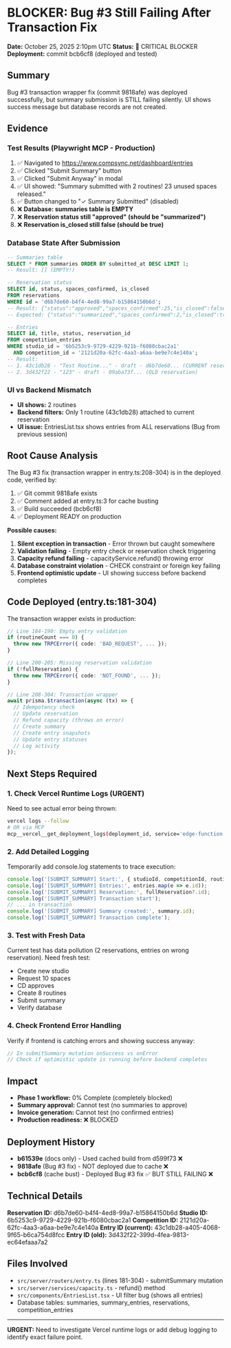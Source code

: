 # BLOCKER: Bug #3 Still Failing After Transaction Fix

**Date:** October 25, 2025 2:10pm UTC
**Status:** 🔴 CRITICAL BLOCKER
**Deployment:** commit bcb6cf8 (deployed and tested)

## Summary

Bug #3 transaction wrapper fix (commit 9818afe) was deployed successfully, but summary submission is STILL failing silently. UI shows success message but database records are not created.

## Evidence

### Test Results (Playwright MCP - Production)
1. ✅ Navigated to https://www.compsync.net/dashboard/entries
2. ✅ Clicked "Submit Summary" button
3. ✅ Clicked "Submit Anyway" in modal
4. ✅ UI showed: "Summary submitted with 2 routines! 23 unused spaces released."
5. ✅ Button changed to "✓ Summary Submitted" (disabled)
6. ❌ **Database: summaries table is EMPTY**
7. ❌ **Reservation status still "approved" (should be "summarized")**
8. ❌ **Reservation is_closed still false (should be true)**

### Database State After Submission
```sql
-- Summaries table
SELECT * FROM summaries ORDER BY submitted_at DESC LIMIT 1;
-- Result: [] (EMPTY!)

-- Reservation status
SELECT id, status, spaces_confirmed, is_closed
FROM reservations
WHERE id = 'd6b7de60-b4f4-4ed8-99a7-b15864150b6d';
-- Result: {"status":"approved","spaces_confirmed":25,"is_closed":false}
-- Expected: {"status":"summarized","spaces_confirmed":2,"is_closed":true}

-- Entries
SELECT id, title, status, reservation_id
FROM competition_entries
WHERE studio_id = '6b5253c9-9729-4229-921b-f6080cbac2a1'
  AND competition_id = '2121d20a-62fc-4aa3-a6aa-be9e7c4e140a';
-- Result:
-- 1. 43c1db28 - "Test Routine..." - draft - d6b7de60... (CURRENT reservation)
-- 2. 3d432f22 - "123" - draft - 09aba73f... (OLD reservation)
```

### UI vs Backend Mismatch
- **UI shows:** 2 routines
- **Backend filters:** Only 1 routine (43c1db28) attached to current reservation
- **UI issue:** EntriesList.tsx shows entries from ALL reservations (Bug from previous session)

## Root Cause Analysis

The Bug #3 fix (transaction wrapper in entry.ts:208-304) is in the deployed code, verified by:
1. ✅ Git commit 9818afe exists
2. ✅ Comment added at entry.ts:3 for cache busting
3. ✅ Build succeeded (bcb6cf8)
4. ✅ Deployment READY on production

**Possible causes:**
1. **Silent exception in transaction** - Error thrown but caught somewhere
2. **Validation failing** - Empty entry check or reservation check triggering
3. **Capacity refund failing** - capacityService.refund() throwing error
4. **Database constraint violation** - CHECK constraint or foreign key failing
5. **Frontend optimistic update** - UI showing success before backend completes

## Code Deployed (entry.ts:181-304)

The transaction wrapper exists in production:
```typescript
// Line 184-190: Empty entry validation
if (routineCount === 0) {
  throw new TRPCError({ code: 'BAD_REQUEST', ... });
}

// Line 200-205: Missing reservation validation
if (!fullReservation) {
  throw new TRPCError({ code: 'NOT_FOUND', ... });
}

// Line 208-304: Transaction wrapper
await prisma.$transaction(async (tx) => {
  // Idempotency check
  // Update reservation
  // Refund capacity (throws on error)
  // Create summary
  // Create entry snapshots
  // Update entry statuses
  // Log activity
});
```

## Next Steps Required

### 1. Check Vercel Runtime Logs (URGENT)
Need to see actual error being thrown:
```bash
vercel logs --follow
# OR via MCP
mcp__vercel__get_deployment_logs(deployment_id, service='edge-function')
```

### 2. Add Detailed Logging
Temporarily add console.log statements to trace execution:
```typescript
console.log('[SUBMIT_SUMMARY] Start:', { studioId, competitionId, routineCount });
console.log('[SUBMIT_SUMMARY] Entries:', entries.map(e => e.id));
console.log('[SUBMIT_SUMMARY] Reservation:', fullReservation?.id);
console.log('[SUBMIT_SUMMARY] Transaction start');
// ... in transaction
console.log('[SUBMIT_SUMMARY] Summary created:', summary.id);
console.log('[SUBMIT_SUMMARY] Transaction complete');
```

### 3. Test with Fresh Data
Current test has data pollution (2 reservations, entries on wrong reservation). Need fresh test:
- Create new studio
- Request 10 spaces
- CD approves
- Create 8 routines
- Submit summary
- Verify database

### 4. Check Frontend Error Handling
Verify if frontend is catching errors and showing success anyway:
```typescript
// In submitSummary mutation onSuccess vs onError
// Check if optimistic update is running before backend completes
```

## Impact

- **Phase 1 workflow:** 0% Complete (completely blocked)
- **Summary approval:** Cannot test (no summaries to approve)
- **Invoice generation:** Cannot test (no confirmed entries)
- **Production readiness:** ❌ BLOCKED

## Deployment History

- **b61539e** (docs only) - Used cached build from d599f73 ❌
- **9818afe** (Bug #3 fix) - NOT deployed due to cache ❌
- **bcb6cf8** (cache bust) - Deployed Bug #3 fix ✅ BUT STILL FAILING ❌

## Technical Details

**Reservation ID:** d6b7de60-b4f4-4ed8-99a7-b15864150b6d
**Studio ID:** 6b5253c9-9729-4229-921b-f6080cbac2a1
**Competition ID:** 2121d20a-62fc-4aa3-a6aa-be9e7c4e140a
**Entry ID (current):** 43c1db28-a405-4068-9f65-b6ca754d8fcc
**Entry ID (old):** 3d432f22-399d-4fea-9813-ec64efaaa7a2

## Files Involved

- `src/server/routers/entry.ts` (lines 181-304) - submitSummary mutation
- `src/server/services/capacity.ts` - refund() method
- `src/components/EntriesList.tsx` - UI filter bug (shows all entries)
- Database tables: summaries, summary_entries, reservations, competition_entries

---

**URGENT:** Need to investigate Vercel runtime logs or add debug logging to identify exact failure point.
